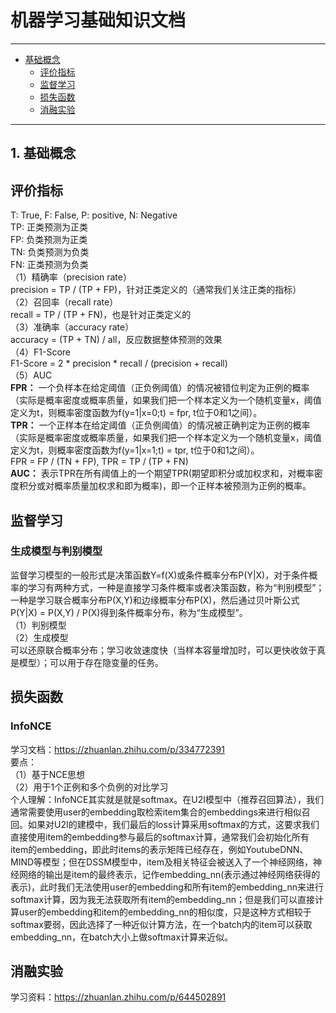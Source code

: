 # 机器学习基础知识文档

---
- [基础概念](#1-基础概念)
  - [评价指标](#评价指标)  
  - [监督学习](#监督学习)  
  - [损失函数](#损失函数)  
  - [消融实验](#消融实验)  
---

## 1. 基础概念
## 评价指标
T: True, F: False, P: positive, N: Negative  
TP: 正类预测为正类  
FP: 负类预测为正类  
TN: 负类预测为负类  
FN: 正类预测为负类  
（1）精确率（precision rate）  
precision = TP / (TP + FP)，针对正类定义的（通常我们关注正类的指标）  
（2）召回率（recall rate）  
recall = TP / (TP + FN)，也是针对正类定义的   
（3）准确率（accuracy rate）  
accuracy = (TP + TN) / all，反应数据整体预测的效果  
（4）F1-Score  
F1-Score = 2 * precision * recall / (precision + recall)  
（5）AUC  
**FPR：** 一个负样本在给定阈值（正负例阈值）的情况被错位判定为正例的概率（实际是概率密度或概率质量，如果我们把一个样本定义为一个随机变量x，阈值定义为t，则概率密度函数为f(y=1|x=0;t) = fpr, t位于0和1之间）。   
**TPR：** 一个正样本在给定阈值（正负例阈值）的情况被正确判定为正例的概率（实际是概率密度或概率质量，如果我们把一个样本定义为一个随机变量x，阈值定义为t，则概率密度函数为f(y=1|x=1;t) = tpr, t位于0和1之间）。   
FPR = FP / (TN + FP), TPR = TP / (TP + FN)   
**AUC：** 表示TPR在所有阈值上的一个期望TPR(期望即积分或加权求和，对概率密度积分或对概率质量加权求和即为概率)，即一个正样本被预测为正例的概率。   

## 监督学习
### 生成模型与判别模型
监督学习模型的一般形式是决策函数Y=f(X)或条件概率分布P(Y|X)，对于条件概率的学习有两种方式，一种是直接学习条件概率或者决策函数，称为“判别模型”；一种是学习联合概率分布P(X,Y)和边缘概率分布P(X)，然后通过贝叶斯公式P(Y|X) = P(X,Y) / P(X)得到条件概率分布，称为“生成模型”。  
（1）判别模型  
（2）生成模型  
  可以还原联合概率分布；学习收敛速度快（当样本容量增加时，可以更快收敛于真是模型）；可以用于存在隐变量的任务。  

## 损失函数
### InfoNCE
学习文档：https://zhuanlan.zhihu.com/p/334772391  
要点：  
（1）基于NCE思想  
（2）用于1个正例和多个负例的对比学习  
个人理解：InfoNCE其实就是就是softmax。在U2I模型中（推荐召回算法），我们通常需要使用user的embedding取检索item集合的embeddings来进行相似召回。如果对U2I的建模中，我们最后的loss计算采用softmax的方式，这要求我们直接使用item的embedding参与最后的softmax计算，通常我们会初始化所有item的embedding，即此时items的表示矩阵已经存在，例如YoutubeDNN、MIND等模型；但在DSSM模型中，item及相关特征会被送入了一个神经网络，神经网络的输出是item的最终表示，记作embedding_nn(表示通过神经网络获得的表示)，此时我们无法使用user的embedding和所有item的embedding_nn来进行softmax计算，因为我无法获取所有item的embedding_nn；但是我们可以直接计算user的embedding和item的embedding_nn的相似度，只是这种方式相较于softmax要弱，因此选择了一种近似计算方法，在一个batch内的item可以获取embedding_nn，在batch大小上做softmax计算来近似。  

## 消融实验
学习资料：https://zhuanlan.zhihu.com/p/644502891  


